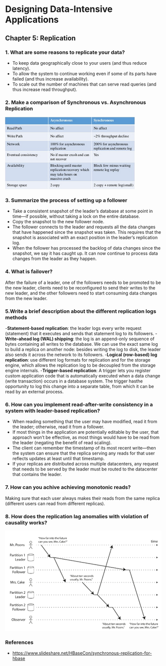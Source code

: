 # Designing Data-Intensive Applications
 
## Chapter 5: Replication

### 1. What are some reasons to replicate your data?
- To keep data geographically close to your users (and thus reduce latency).
- To allow the system to continue working even if some of its parts have failed (and thus increase availability).
- To scale out the number of machines that can serve read queries (and thus increase read throughput).

### 2. Make a comparison of Synchronous vs. Asynchronous Replication
![comparison](img/39.png)

### 3. Summarize the process of setting up a follower
- Take a consistent snapshot of the leader’s database at some point in time—if possible, without taking a lock on the entire database. 
- Copy the snapshot to the new follower node.
- The follower connects to the leader and requests all the data changes that have happened since the snapshot was taken. This requires that the snapshot is associated with an exact position in the leader’s replication log.
- When the follower has processed the backlog of data changes since the snapshot, we say it has caught up. It can now continue to process data changes from the leader as they happen.

### 4. What is failover?
After the failure of a leader, one of the followers needs to be promoted to be the new leader, clients need to be reconfigured to send their writes to the new leader, and the other followers need to start consuming data changes from the new leader.

### 5.Write a brief description about the different replication logs methods
-**Statement-based replication**: the leader logs every write request (statement) that it executes and sends that statement log to its followers.
-**Write-ahead log (WAL) shipping**: the log is an append-only sequence of bytes containing all writes to the database. We can use the exact same log to build a replica on another node: besides writing the log to disk, the leader also sends it across the network to its followers.
-**Logical (row-based) log replication**: use different log formats for replication and for the storage engine, which allows the replication log to be decoupled from the  storage engine internals.
-**Trigger-based replication**: A trigger lets you register custom application code that is automatically executed when a data change (write transaction) occurs in a database system. The trigger hasthe opportunity to log this change into a separate table, from which it can be read by an external process.

### 6. How can you implement read-after-write consistency in a system with leader-based replication?
- When reading something that the user may have modified, read it from the leader; otherwise, read it from a follower.
- If most things in the application are potentially editable by the user, that approach won’t be effective, as most things would have to be read from the leader (negating the benefit of read scaling).
- The client can remember the timestamp of its most recent write—then the system can ensure that the replica serving any reads for that user reflects updates at least until that timestamp.
- If your replicas are distributed across multiple datacenters, any request that needs to be served by the leader must be routed to the datacenter that contains the leader.

### 7. How can you achive achieving monotonic reads?
Making sure that each user always makes their reads from the same replica (different users can read from different replicas).

### 8. How does the replication lag anomalies with violation of causality works?
![comparison](img/40.png)

### References
- https://www.slideshare.net/HBaseCon/synchronous-replication-for-hbase
 
